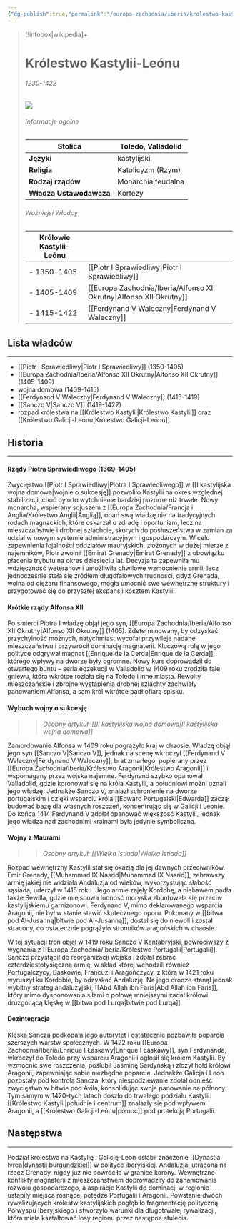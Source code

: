 ```yaml
---
{"dg-publish":true,"permalink":"/europa-zachodnia/iberia/krolestwo-kastylii-leonu/"}
---
```



> [!infobox|wikipedia]+
> # Królestwo Kastylii-Leónu
> ###### 1230-1422
> <img src="https://upload.wikimedia.org/wikipedia/commons/thumb/1/13/Flag_of_Castile_and_Le%C3%B3n.svg/1024px-Flag_of_Castile_and_Le%C3%B3n.svg.png"><img>
> ###### Informacje ogólne
> **Stolica** | Toledo, Valladolid |  
> ---|---|  
> **Języki** | kastylijski
> **Religia** | Katolicyzm (Rzym)
> **Rodzaj rządów** | Monarchia feudalna
> **Władza Ustawodawcza** | Kortezy
> ###### Ważniejsi Władcy 
> **Królowie Kastylii-Leónu** | |
> ---|---|  
> - 1350-1405 | [[Piotr I Sprawiedliwy\|Piotr I Sprawiedliwy]] |  
> - 1405-1409 | [[Europa Zachodnia/Iberia/Alfonso XII Okrutny\|Alfonso XII Okrutny]]
> - 1415-1422 | [[Ferdynand V Waleczny\|Ferdynand V Waleczny]]

## Lista władców
---
* [[Piotr I Sprawiedliwy\|Piotr I Sprawiedliwy]] (1350-1405)
* [[Europa Zachodnia/Iberia/Alfonso XII Okrutny\|Alfonso XII Okrutny]] (1405-1409)
* wojna domowa (1409-1415)
* [[Ferdynand V Waleczny\|Ferdynand V Waleczny]] (1415-1419)
* [[Sanczo V\|Sanczo V]] (1419-1422)
* rozpad królestwa na [[Królestwo Kastylii\|Królestwo Kastylii]] oraz [[Królestwo Galicji-Leónu\|Królestwo Galicji-Leónu]]

## Historia
---
#### Rządy Piotra Sprawiedliwego (1369–1405)
Zwycięstwo [[Piotr I Sprawiedliwy\|Piotra I Sprawiedliwego]] w [[I kastylijska wojna domowa\|wojnie o sukcesję]] pozwoliło Kastylii na okres względnej stabilizacji, choć było to wytchnienie bardziej pozorne niż trwałe. Nowy monarcha, wspierany sojuszem z [[Europa Zachodnia/Francja i Anglia/Królestwo Anglii\|Anglią]], oparł swą władzę nie na tradycyjnych rodach magnackich, które oskarżał o zdradę i oportunizm, lecz na mieszczaństwie i drobnej szlachcie, skorych do posłuszeństwa w zamian za udział w nowym systemie administracyjnym i gospodarczym. W celu zapewnienia lojalności oddziałów mauryjskich, złożonych w dużej mierze z najemników, Piotr zwolnił [[Emirat Grenady\|Emirat Grenady]] z obowiązku płacenia trybutu na okres dziesięciu lat. Decyzja ta zapewniła mu wdzięczność weteranów i umożliwiła chwilowe wzmocnienie armii, lecz jednocześnie stała się źródłem długofalowych trudności, gdyż Grenada, wolna od ciężaru finansowego, mogła umocnić swe wewnętrzne struktury i przygotować się do przyszłej ekspansji kosztem Kastylii.
#### Krótkie rządy Alfonsa XII 
Po śmierci Piotra I władzę objął jego syn, [[Europa Zachodnia/Iberia/Alfonso XII Okrutny\|Alfonso XII Okrutny]] (1405). Zdeterminowany, by odzyskać przychylność możnych, natychmiast wycofał przywileje nadane mieszczaństwu i przywrócił dominację magnaterii. Kluczową rolę w jego polityce odgrywał magnat [[Enrique de la Cerda\|Enrique de la Cerda]], którego wpływy na dworze były ogromne. Nowy kurs doprowadził do otwartego buntu – seria egzekucji w Valladolid w 1409 roku zrodziła falę gniewu, która wkrótce rozlała się na Toledo i inne miasta. Rewolty mieszczańskie i zbrojne wystąpienia drobnej szlachty zachwiały panowaniem Alfonsa, a sam król wkrótce padł ofiarą spisku.
#### Wybuch wojny o sukcesję 
>> *Osobny artykuł: [[II kastylijska wojna domowa\|II kastylijska wojna domowa]]*

Zamordowanie Alfonsa w 1409 roku pogrążyło kraj w chaosie. Władzę objął jego syn [[Sanczo V\|Sanczo V]], jednak na scenę wkroczył [[Ferdynand V Waleczny\|Ferdynand V Waleczny]], brat zmarłego, popierany przez [[Europa Zachodnia/Iberia/Królestwo Aragonii\|Królestwo Aragonii]] i wspomagany przez wojska najemne. Ferdynand szybko opanował Valladolid, gdzie koronował się na króla Kastylii, a południowi możni uznali jego władzę. Jednakże Sanczo V, znalazł schronienie na dworze portugalskim i dzięki wsparciu króla [[Edward Portugalski\|Edwarda]] zaczął budować bazę dla własnych roszczeń, koncentrując się w Galicji i Leonie. Do końca 1414 Ferdynand V zdołał opanować większość Kastylii, jednak jego władza nad zachodnimi krainami była jedynie symboliczna.
#### Wojny z Maurami
>> *Osobny artykuł: [[Wielka Istiada\|Wielka Istiada]]*

Rozpad wewnętrzny Kastylii stał się okazją dla jej dawnych przeciwników. Emir Grenady, [[Muhammad IX Nasrid\|Muhammad IX Nasrid]], zebrawszy armię jakiej nie widziała Andaluzja od wieków, wykorzystując słabość sąsiada, uderzył w 1415 roku. Jego armie zajęły Kordobę, a niebawem padła także Sewilla, gdzie miejscowa ludność moryska zbuntowała się przeciw kastylijskiemu garnizonowi. Ferdynand V, mimo deklarowanego wsparcia Aragonii, nie był w stanie stawić skutecznego oporu. Pokonany w [[bitwa pod Al-Jusanną\|bitwie pod Al-Jusanną]], dostał się do niewoli i został stracony, co ostatecznie pogrążyło stronników aragońskich w chaosie.

W tej sytuacji tron objął w 1419 roku Sanczo V Kantabryjski, powróciwszy z wygnania z [[Europa Zachodnia/Iberia/Królestwo Portugalii\|Portugalii]]. Sanczo przystąpił do reorganizacji wojska i zdołał zebrać czterdziestotysięczną armię, w skład której wchodzili również Portugalczycy, Baskowie, Francuzi i Aragończycy, z którą w 1421 roku wyruszył ku Kordobie, by odzyskać Andaluzję. Na jego drodze stanął jednak wybitny strateg andaluzyjski, [[Abd Allah ibn Faris\|Abd Allah ibn Faris]], który mimo dysponowania siłami o połowę mniejszymi zadał królowi druzgocącą klęskę w [[bitwa pod Lurqa\|bitwie pod Lurqa]].
#### Dezintegracja
Klęska Sancza podkopała jego autorytet i ostatecznie pozbawiła poparcia szerszych warstw społecznych. W 1422 roku [[Europa Zachodnia/Iberia/Enrique I Łaskawy\|Enrique I Łaskawy]], syn Ferdynanda, wkroczył do Toledo przy wsparciu Aragonii i ogłosił się królem Kastylii. By wzmocnić swe roszczenia, poślubił Jaśminę Sardyńską i złożył hołd królowi Aragonii, zapewniając sobie niezbędne poparcie. Jednakże Galicja i Leon pozostały pod kontrolą Sancza, który niespodziewanie zdołał odnieść zwycięstwo w bitwie pod Ávila, konsolidując swoje panowanie na północy. Tym samym w 1420-tych latach doszło do trwałego podziału Kastylii: [[Królestwo Kastylii\|południe i centrum]] znalazły się pod wpływem Aragonii, a [[Królestwo Galicji-Leónu\|północ]] pod protekcją Portugalii.

## Następstwa 
---
Podział królestwa na Kastylię i Galicję-Leon osłabił znaczenie [[Dynastia Ivrea\|dynastii burgundzkiej]] w polityce iberyjskiej. Andaluzja, utracona na rzecz Grenady, nigdy już nie powróciła w granice korony. Wewnętrzne konflikty magnaterii z mieszczaństwem doprowadziły do zahamowania rozwoju gospodarczego, a aspiracje Kastylii do dominacji w regionie ustąpiły miejsca rosnącej potędze Portugalii i Aragonii. Powstanie dwóch rywalizujących królestw kastylijskich pogłębiło fragmentację polityczną Półwyspu Iberyjskiego i stworzyło warunki dla długotrwałej rywalizacji, która miała kształtować losy regionu przez następne stulecia.